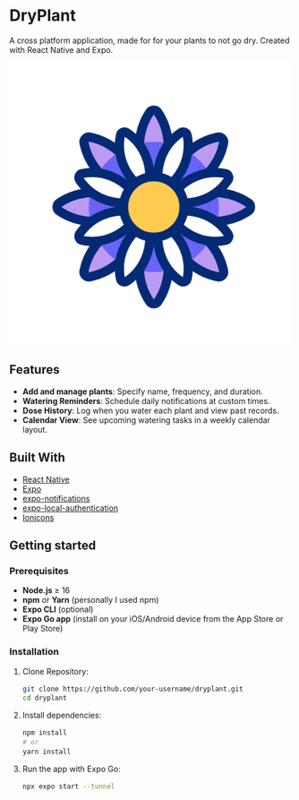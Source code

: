 # DryPlant

A cross platform application, made for for your plants to not go dry.
Created with React Native and Expo.

![rotatingIcon](./assets/images/flower-icon.gif)

## Features

* **Add and manage plants**: Specify name, frequency, and duration.
* **Watering Reminders**: Schedule daily notifications at custom times.
* **Dose History**: Log when you water each plant and view past records.
* **Calendar View**: See upcoming watering tasks in a weekly calendar layout.

## Built With

* [React Native](https://reactnative.dev/)
* [Expo](https://expo.dev/)
* [expo-notifications](https://docs.expo.dev/versions/latest/sdk/notifications/)
* [expo-local-authentication](https://docs.expo.dev/versions/latest/sdk/local-authentication/)
* [Ionicons](https://ionic.io/ionicons)

## Getting started

### Prerequisites
* **Node.js** ≥ 16
* **npm** or **Yarn** (personally I used npm)
* **Expo CLI** (optional)
* **Expo Go app** (install on your iOS/Android device from the App Store or Play Store)

### Installation

1. Clone Repository:

   ```bash
   git clone https://github.com/your-username/dryplant.git
   cd dryplant
   ```

2. Install dependencies:

   ```bash
   npm install
   # or
   yarn install
   ```

3. Run the app with Expo Go:

   ```bash
   npx expo start --tunnel
   ```

